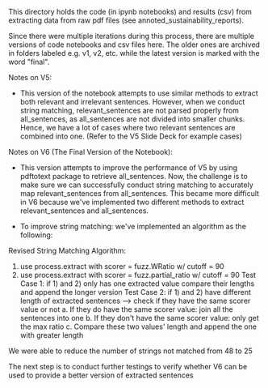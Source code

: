 This directory holds the code (in ipynb notebooks) and results (csv) from extracting data from raw pdf files (see annoted_sustainability_reports). 

Since there were multiple iterations during this process, there are multiple versions of code notebooks and csv files here. The older ones are archived in folders labeled e.g. v1, v2, etc. while the latest version is marked with the word "final".

Notes on V5: 
- This version of the notebook attempts to use similar methods to extract both relevant and irrelevant sentences. However, when we conduct string matching, relevant_sentences are not parsed properly from all_sentences, as all_sentences are not divided into smaller chunks. Hence, we have a lot of cases where two relevant sentences are combined into one. (Refer to the V5 Slide Deck for example cases)

Notes on V6 (The Final Version of the Notebook):
- This version attempts to improve the performance of V5 by using pdftotext package to retrieve all_sentences. Now, the challenge is to make sure we can successfully conduct string matching to accurately map relevant_sentences from all_sentences. This became more difficult in V6 because we've implemented two different methods to extract relevant_sentences and all_sentences. 

- To improve string matching: we've implemented an algorithm as the following: 

Revised String Matching Algorithm: 
1) use process.extract with scorer = fuzz.WRatio w/ cutoff = 90
2) use process.extract with scorer = fuzz.partial_ratio w/ cutoff = 90
   Test Case 1: if 1) and 2) only has one extracted value compare their lengths and append the longer version
   Test Case 2: if 1) and 2) have different length of extracted sentences --> check if they have the same scorer value or not 
    a. If they do have the same scorer value: join all the sentences into one
    b. If they don't have the same scorer value: only get the max ratio 
    c. Compare these two values' length and append the one with greater length 
    
We were able to reduce the number of strings not matched from 48 to 25

The next step is to conduct further testings to verify whether V6 can be used to provide a better version of extracted sentences